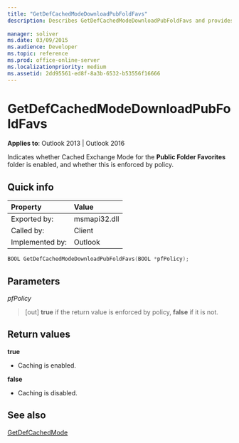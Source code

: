 ```yaml
---
title: "GetDefCachedModeDownloadPubFoldFavs"
description: Describes GetDefCachedModeDownloadPubFoldFavs and provides syntax, parameters, and return value.
 
manager: soliver
ms.date: 03/09/2015
ms.audience: Developer
ms.topic: reference
ms.prod: office-online-server
ms.localizationpriority: medium
ms.assetid: 2dd95561-ed8f-8a3b-6532-b53556f16666
---
```


# GetDefCachedModeDownloadPubFoldFavs

  
  
**Applies to**: Outlook 2013 | Outlook 2016 
  
Indicates whether Cached Exchange Mode for the **Public Folder Favorites** folder is enabled, and whether this is enforced by policy. 
  
## Quick info

|Property|Value|
|:-----|:-----|
|Exported by:  <br/> |msmapi32.dll  <br/> |
|Called by:  <br/> |Client  <br/> |
|Implemented by:  <br/> |Outlook  <br/> |
   
```cpp
BOOL GetDefCachedModeDownloadPubFoldFavs(BOOL *pfPolicy); 

```

## Parameters

 _pfPolicy_
  
> [out] **true** if the return value is enforced by policy, **false** if it is not. 
    
## Return values

 **true**
  
- Caching is enabled.
    
 **false**
  
- Caching is disabled.
    
## See also



[GetDefCachedMode](getdefcachedmode.md)

